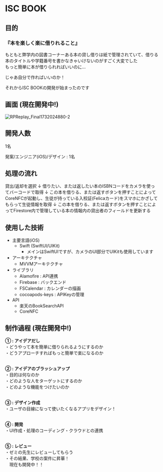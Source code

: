 # ISC BOOK

## 目的
### 『本を楽しく楽に借りれること』

もともと弊学内の図書コーナーある本の貸し借りは紙で管理されていて、借りる本のタイトルや学籍番号を書かなきゃいけないのがすごく大変でした<br>
もっと簡単に本が借りられればいいのに...<br>

じゃあ自分で作ればいいのか！<br>

それからISC BOOKの開発が始まったのです


## 画面 (現在開発中!)

![RPReplay_Final1732024880-2](https://github.com/user-attachments/assets/6f7c1d15-c58c-4512-b0ed-ecb14ee579c0)



## 開発人数
1名

発案/エンジニア(iOS)/デザイン : 1名<br>

## 処理の流れ

貸出/返却を選択
    ↓
借りたい、または返したい本のISBNコードをカメラを使ってバーコードで取得
    ↓
この本を借りる、または返すボタンを押すことによってCoreNFCが起動し、生徒が持っている入校証(Felicaカード)をスマホにかざしてもらって生徒情報を取得
    ↓
この本を借りる、または返すボタンを押すことによってFirestore内で管理している本の情報内の貸出者のフィールドを更新する

## 使用した技術

- 主要言語(iOS)
    - Swift (SwiftUI/UIKit)
        - メインはSwiftUIですが、カメラのUI部分でUIKitも使用しています
- アーキテクチャ
    - MVVMアーキテクチャ
- ライブラリ
    - Alamofire : API連携
    - Firebase : バックエンド
    - FSCalendar : カレンダーの描画
    - cocoapods-keys : APIKeyの管理
- API
    - 楽天のBookSearchAPI
    - CoreNFC

## 制作過程 (現在開発中!)

**① : アイデアだし**<br>
    ・どうやって本を簡単に借りられるようにするのか<br>
    ・どうアプローチすればもっと簡単で楽になるのか<br><br>

**② : アイデアのブラッシュアップ**<br>
    ・目的は何なのか<br>
    ・どのような人をターゲットにするのか<br>
    ・どのような機能をつけたいのか<br><br>

**③ : デザイン作成**<br>
    ・ユーザの目線になって使いたくなるアプリをデザイン！<br><br>

**④ : 開発**<br>
    ・UI作成・処理のコーディング・クラウドとの連携<br><br>

**⑤ : レビュー**<br>
    ・ゼミの先生にレビューしてもらう<br>
    ・その結果、学校の案件に昇華！<br>
    　現在も開発中！！<br>
